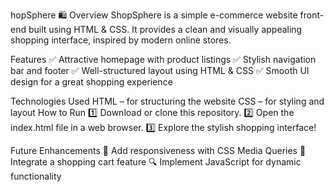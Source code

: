 hopSphere 🛍️
Overview
ShopSphere is a simple e-commerce website front-end built using HTML & CSS. It provides a clean and visually appealing shopping interface, inspired by modern online stores.

Features
✅ Attractive homepage with product listings
✅ Stylish navigation bar and footer
✅ Well-structured layout using HTML & CSS
✅ Smooth UI design for a great shopping experience

Technologies Used
HTML – for structuring the website
CSS – for styling and layout
How to Run
1️⃣ Download or clone this repository.
2️⃣ Open the index.html file in a web browser.
3️⃣ Explore the stylish shopping interface!

Future Enhancements
🚀 Add responsiveness with CSS Media Queries
🛒 Integrate a shopping cart feature
🔍 Implement JavaScript for dynamic functionality
